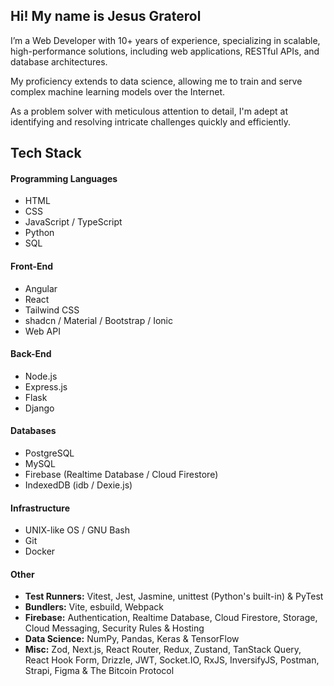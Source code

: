 ## Hi! My name is Jesus Graterol

I’m a Web Developer with 10+ years of experience, specializing in scalable, high-performance solutions, including web applications, RESTful APIs, and database architectures.

My proficiency extends to data science, allowing me to train and serve complex machine learning models over the Internet.

As a problem solver with meticulous attention to detail, I'm adept at identifying and resolving intricate challenges quickly and efficiently.

## Tech Stack

#### Programming Languages

- HTML
- CSS
- JavaScript / TypeScript
- Python
- SQL

#### Front-End

- Angular
- React
- Tailwind CSS
- shadcn / Material / Bootstrap / Ionic
- Web API

#### Back-End

- Node.js
- Express.js
- Flask
- Django

#### Databases

- PostgreSQL
- MySQL
- Firebase (Realtime Database / Cloud Firestore)
- IndexedDB (idb / Dexie.js)

#### Infrastructure

- UNIX-like OS / GNU Bash
- Git
- Docker

#### Other

- **Test Runners:** Vitest, Jest, Jasmine, unittest (Python's built-in) & PyTest
- **Bundlers:** Vite, esbuild, Webpack
- **Firebase:** Authentication, Realtime Database, Cloud Firestore, Storage, Cloud Messaging, Security Rules & Hosting
- **Data Science:** NumPy, Pandas, Keras & TensorFlow
- **Misc:** Zod, Next.js, React Router, Redux, Zustand, TanStack Query, React Hook Form, Drizzle, JWT, Socket.IO, RxJS, InversifyJS, Postman, Strapi, Figma & The Bitcoin Protocol
